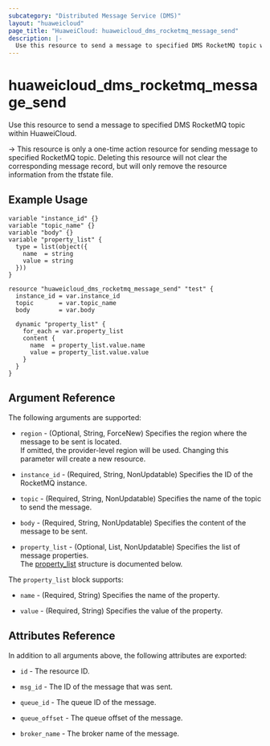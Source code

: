 ```yaml
---
subcategory: "Distributed Message Service (DMS)"
layout: "huaweicloud"
page_title: "HuaweiCloud: huaweicloud_dms_rocketmq_message_send"
description: |-
  Use this resource to send a message to specified DMS RocketMQ topic within HuaweiCloud.
---
```


# huaweicloud_dms_rocketmq_message_send

Use this resource to send a message to specified DMS RocketMQ topic within HuaweiCloud.

-> This resource is only a one-time action resource for sending message to specified RocketMQ topic. Deleting this
  resource will not clear the corresponding message record, but will only remove the resource information from the
  tfstate file.

## Example Usage

```hcl
variable "instance_id" {}
variable "topic_name" {}
variable "body" {}
variable "property_list" {
  type = list(object({
    name  = string
    value = string
  }))
}

resource "huaweicloud_dms_rocketmq_message_send" "test" {
  instance_id = var.instance_id
  topic       = var.topic_name
  body        = var.body

  dynamic "property_list" {
    for_each = var.property_list
    content {
      name  = property_list.value.name
      value = property_list.value.value
    }
  }
}
```

## Argument Reference

The following arguments are supported:

* `region` - (Optional, String, ForceNew) Specifies the region where the message to be sent is located.  
  If omitted, the provider-level region will be used. Changing this parameter will create a new resource.

* `instance_id` - (Required, String, NonUpdatable) Specifies the ID of the RocketMQ instance.

* `topic` - (Required, String, NonUpdatable) Specifies the name of the topic to send the message.

* `body` - (Required, String, NonUpdatable) Specifies the content of the message to be sent.

* `property_list` - (Optional, List, NonUpdatable) Specifies the list of message properties.  
  The [property_list](#rocketmq_message_send_property_list) structure is documented below.

<a name="rocketmq_message_send_property_list"></a>
The `property_list` block supports:

* `name` - (Required, String) Specifies the name of the property.

* `value` - (Required, String) Specifies the value of the property.

## Attributes Reference

In addition to all arguments above, the following attributes are exported:

* `id` - The resource ID.

* `msg_id` - The ID of the message that was sent.

* `queue_id` - The queue ID of the message.

* `queue_offset` - The queue offset of the message.

* `broker_name` - The broker name of the message.
